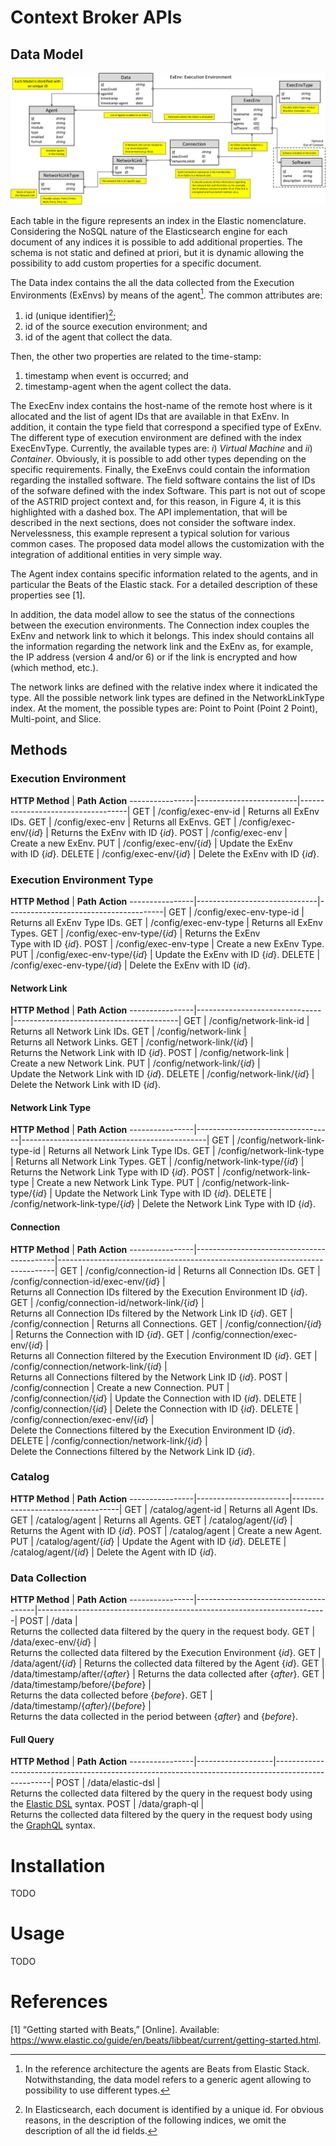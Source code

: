 # Context Broker APIs

## Data Model

![Data Model](data_model.png)

Each table in the figure represents an index in the Elastic nomenclature. Considering the NoSQL nature of the Elasticsearch engine for each document of any indices it is possible to add additional properties. The schema is not static and defined at priori, but it is dynamic allowing the possibility to add custom properties for a specific document.

The Data index contains the all the data collected from the Execution Environments (ExEnvs) by means of the agent[^1]. The common attributes are:

1. id (unique identifier)[^2];
2. id of the source execution environment; and 
3. id of the agent that collect the data.

Then, the other two properties are related to the time-stamp:

1. timestamp when event is occurred; and
2. timestamp-agent when the agent collect the data.

The ExecEnv index contains the host-name of the remote host where is it allocated and the list of agent IDs that are available in that ExEnv. In addition, it contain the type field that correspond a specified type of ExEnv. The different type of execution environment are defined with the index ExecEnvType. Currently, the available types are: *i*) *Virtual Machine* and *ii*) *Container*. Obviously, it is possible to add other types depending on the specific requirements. Finally, the ExeEnvs could contain the information regarding the installed software. The field software contains the list of IDs of the sofware defined with the index Software. This part is not out of scope of the ASTRID project context and, for this reason, in Figure 4, it is this highlighted with a dashed box. The API implementation, that will be described in the next sections, does not consider the software index. Nervelessness, this example represent a typical solution for various common cases. The proposed data model allows the customization with the integration of additional entities in very simple way.

The Agent index contains specific information related to the agents, and in particular the Beats of the Elastic stack. For a detailed description of these properties see [1].

In addition, the data model allow to see the status of the connections between the execution environments. The Connection index couples the ExEnv and network link to which it belongs. This index should contains all the information regarding the network link and the ExEnv as, for example, the IP address (version 4 and/or 6) or if the link is encrypted and how (which method, etc.).

The network links are defined with the relative index where it indicated the type. All the possible network link types are defined in the NetworkLinkType index. At the moment, the possible types are: Point to Point (Point 2 Point), Multi-point, and Slice.

[^1]: In the reference architecture the agents are Beats from Elastic Stack. Notwithstanding, the data model refers to a generic agent allowing to possibility to use different types.

[^2]: In Elasticsearch, each document is identified by a unique id. For obvious reasons, in the description of the following indices, we omit the description of all the id fields.

## Methods

### Execution Environment

**HTTP Method** | **Path**                    **Action**
----------------|-------------------------|-----------------------------------|
GET             | /config/exec-env-id     | Returns all ExEnv IDs.
GET             | /config/exec-env        | Returns all ExEnvs.
GET             | /config/exec-env/{*id*} | Returns the ExEnv with ID {*id*}.
POST            | /config/exec-env        | Create a new ExEnv.
PUT             | /config/exec-env/{*id*} | Update the ExEnv with ID {*id*}.
DELETE          | /config/exec-env/{*id*} | Delete the ExEnv with ID {*id*}.

### Execution Environment Type

**HTTP Method** | **Path**                         **Action**
----------------|------------------------------|---------------------------------------|
GET             | /config/exec-env-type-id     | Returns all ExEnv Type IDs.
GET             | /config/exec-env-type        | Returns all ExEnv Types.
GET             | /config/exec-env-type/{*id*} | Returns the ExEnv Type with ID {*id*}.
POST            | /config/exec-env-type        | Create a new ExEnv Type.
PUT             | /config/exec-env-type/{*id*} | Update the ExEnv with ID {*id*}.
DELETE          | /config/exec-env-type/{*id*} | Delete the ExEnv with ID {*id*}.

#### Network Link

**HTTP Method** | **Path**                          **Action**
----------------|-------------------------------|-----------------------------------------|
GET             | /config/network-link-id       | Returns all Network Link IDs.
GET             | /config/network-link          | Returns all Network Links.
GET             | /config/network-link/{*id*}   | Returns the Network Link with ID {*id*}.
POST            | /config/network-link          | Create a new Network Link.
PUT             | /config/network-link/{*id*}   | Update the Network Link with ID {*id*}.
DELETE          | /config/network-link/{*id*}   | Delete the Network Link with ID {*id*}.

#### Network Link Type

**HTTP Method** | **Path**                             **Action**
----------------|----------------------------------|----------------------------------------------|
GET             | /config/network-link-type-id     | Returns all Network Link Type IDs.
GET             | /config/network-link-type        | Returns all Network Link Types.
GET             | /config/network-link-type/{*id*} | Returns the Network Link Type with ID {*id*}.
POST            | /config/network-link-type        | Create a new Network Link Type.
PUT             | /config/network-link-type/{*id*} | Update the Network Link Type with ID {*id*}.
DELETE          | /config/network-link-type/{*id*} | Delete the Network Link Type with ID {*id*}.

#### Connection

**HTTP Method** | **Path**                                      **Action**
----------------|-------------------------------------------|-----------------------------------------------------------------------------|
GET             | /config/connection-id                     | Returns all Connection IDs.
GET             | /config/connection-id/exec-env/{*id*}     | Returns all Connection IDs filtered by the Execution Environment ID {*id*}.
GET             | /config/connection-id/network-link/{*id*} | Returns all Connection IDs filtered by the Network Link ID {*id*}.
GET             | /config/connection                        | Returns all Connections.
GET             | /config/connection/{*id*}                 | Returns the Connection with ID {*id*}.
GET             | /config/connection/exec-env/{*id*}        | Returns all Connection filtered by the Execution Environment ID {*id*}.
GET             | /config/connection/network-link/{*id*}    | Returns all Connections filtered by the Network Link ID {*id*}.
POST            | /config/connection                        | Create a new Connection.
PUT             | /config/connection/{*id*}                 | Update the Connection with ID {*id*}.
DELETE          | /config/connection/{*id*}                 | Delete the Connection with ID {*id*}.
DELETE          | /config/connection/exec-env/{*id*}        | Delete the Connections filtered by the Execution Environment ID {*id*}.
DELETE          | /config/connection/network-link/{*id*}    | Delete the Connections filtered by the Network Link ID {*id*}.

### Catalog

**HTTP Method** | **Path**                  **Action**
----------------|-----------------------|-----------------------------------|
GET             | /catalog/agent-id     | Returns all Agent IDs.
GET             | /catalog/agent        | Returns all Agents.
GET             | /catalog/agent/{*id*} | Returns the Agent with ID {*id*}.
POST            | /catalog/agent        | Create a new Agent.
PUT             | /catalog/agent/{*id*} | Update the Agent with ID {*id*}.
DELETE          | /catalog/agent/{*id*} | Delete the Agent with ID {*id*}.

### Data Collection

**HTTP Method** | **Path**                                 **Action**
----------------|--------------------------------------|------------------------------------------------------------------------|
POST            | /data                                | Returns the collected data filtered by the query in the request body.
GET             | /data/exec-env/{*id*}                | Returns the collected data filtered by the Execution Environment {*id*}.
GET             | /data/agent/{*id*}                   | Returns the collected data filtered by the Agent {*id*}.
GET             | /data/timestamp/after/{*after*}      | Returns the data collected after {*after*}.
GET             | /data/timestamp/before/{*before*}    | Returns the data collected before {*before*}.
GET             | /data/timestamp/{*after*}/{*before*} | Returns the data collected in the period between {*after*} and {*before*}.

#### Full Query

**HTTP Method** | **Path**              **Action**
----------------|-------------------|----------------------------------------------------------------------------------------------------|
POST            | /data/elastic-dsl | Returns the collected data filtered by the query in the request body using the [Elastic DSL](https://www.elastic.co/guide/en/elasticsearch/reference/current/query-dsl.html) syntax.
POST            | /data/graph-ql    | Returns the collected data filtered by the query in the request body using the [GraphQL](https://graphql.org) syntax.

# Installation

TODO

# Usage

TODO

# References

[1] “Getting started with Beats,” [Online]. Available: https://www.elastic.co/guide/en/beats/libbeat/current/getting-started.html.
